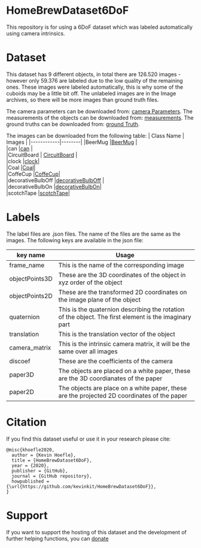 # HomeBrewDataset6DoF
This repository is for using a 6DoF dataset which was labeled automatically using camera intrinsics.

# Dataset

This dataset has 9 different objects, in total there are 126.520 images - however only 59.376 are labeled due to the low quality of the remaining ones. 
These images were labeled automatically, this is why some of the cuboids may be a little bit off. The unlabeled images are in the Image archives, so there will be more images than ground truth files. 

The camera parameters can be downloaded from: [camera Parameters](https://drive.google.com/drive/folders/1w_kA6w2Uqxs8oMWpOsYr3mgfr0BgU8S3?usp=sharing). 
The measurements of the objects can be downloaded from: [measurements](https://drive.google.com/drive/folders/1j3WGH4kHVu-2m5xHDwGgdfNB3FDaXK69?usp=sharing).
The ground truths can be downloaded from: [ground Truth](https://drive.google.com/drive/folders/19ct2qqfoeUZS_BqgBDQCbJjOiIRfcT2m?usp=sharing).


The images can be downloaded from the following table:
| Class Name | Images | 
|------------|--------|
|BeerMug     |[BeerMug](https://drive.google.com/file/d/1j1jPM_pRs2KLma58jY3xd7NVL3A3tYSB/view?usp=sharing)     |   
|can            |[can](https://drive.google.com/file/d/1Zpf4VvvEqL7VDXnL2pBkiM5VHgYHJyxl/view?usp=sharing)        |            
|CircuitBoard       | [CircuitBoard](https://drive.google.com/file/d/1kwmnZ2Zyt2A2T7CHDxsdy-1gfOJ3RflN/view?usp=sharing) |                     
|clock              |[clock](https://drive.google.com/file/d/1aRlDbgjRFfjzS8NK0L0mAcmfJPk7u7j7/view?usp=sharing)|                        
|Coal               |[Coal](https://drive.google.com/file/d/1gaqLUXIH3-O_Mw35WEEAUpzWocFGjwA6/view?usp=sharing)|                          
|CoffeCup           |[CoffeCup](https://drive.google.com/file/d/1ig_V9wu0UPgYLpltqDgHc_1M6CVwIY3d/view?usp=sharing)|                          
|decorativeBulbOff  |[decorativeBulbOff](https://drive.google.com/file/d/1SMJQuBjJ7VVS5E77dkPkD0ZUut1KnoG0/view?usp=sharing) |                          
|decorativeBulbOn   |[decorativeBulbOn](https://drive.google.com/file/d/1XRCeJJHYS7Y5aW7uoMJ_U7KC8ELWgkkd/view?usp=sharing)|                          
|scotchTape         |[scotchTape](https://drive.google.com/file/d/1JZmUl3TqjIBNh6Oi7rzpyJ7o6emFU0mU/view?usp=sharing)|            

# Labels

The label files are .json files. The name of the files are the same as the images. The following keys are available in the json file:


| key name | Usage |
|----------|-------|
| frame_name | This is the name of the corresponding image | 
| objectPoints3D | These are the 3D coordinates of the object in xyz order of the object|
| objectPoints2D | These are the transformed 2D coordinates on the image plane of the object|
| quaternion | This is the quaternion describing the rotation of the object. The first element is the imaginary part |
| translation | This is the translation vector of the object |
| camera_matrix | This is the intrinsic camera matrix, it will be the same over all images|
| discoef | These are the coefficients of the camera |
| paper3D | The objects are placed on a white paper, these are the 3D coordianates of the paper | 
| paper2D | The objects are place on a white paper, these are the projected 2D coordinates of the paper |

# Citation

If you find this dataset useful or use it in your research please cite:

```
@misc{khoefle2020,
  author = {Kevin Hoefle},
  title = {HomeBrewDataset6DoF},
  year = {2020},
  publisher = {GitHub},
  journal = {GitHub repository},
  howpublished = {\url{https://github.com/kevinkit/HomeBrewDataset6DoF}},
}
```

# Support

If you want to support the hosting of this dataset and the development of further helping functions, you can [donate](https://www.paypal.com/paypalme/happydonations)


